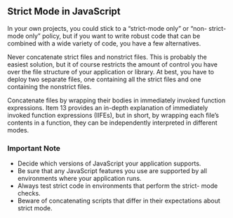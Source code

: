 ## Strict Mode in JavaScript

In your own projects, you could stick to a “strict-mode only” or “non- strict-mode only” policy, but if you want to write robust code that can be combined with a wide variety of code, you have a few alternatives.

Never concatenate strict files and nonstrict files. This is probably the easiest solution, but it of course restricts the amount of control you have over the file structure of your application or library. At best, you have to deploy two separate files, one containing all the strict files and one containing the nonstrict files.

Concatenate files by wrapping their bodies in immediately invoked function expressions. Item 13 provides an in-depth explanation of immediately invoked function expressions (IIFEs), but in short, by wrapping each file’s contents in a function, they can be independently interpreted in different modes.

### Important Note

- Decide which versions of JavaScript your application supports.
- Be sure that any JavaScript features you use are supported by all environments where your application runs.
- Always test strict code in environments that perform the strict- mode checks.
- Beware of concatenating scripts that differ in their expectations about strict mode.